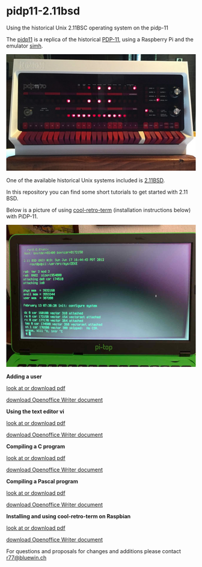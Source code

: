 # pidp11-2.11bsd

Using the historical Unix 2.11BSC operating system on the pidp-11

The [pidp11](http://obsolescence.wixsite.com/obsolescence/pidp-11) is a replica of the
historical [PDP-11](http://pdp-11.nl), using a Raspberry Pi and the emulator
[simh](https://en.wikipedia.org/wiki/SIMH).

![Alt text](pidp11.jpg?raw=true "pidp11")

One of the available historical Unix systems included is [2.11BSD](https://en.wikipedia.org/wiki/Berkeley_Software_Distribution).

In this repository you can find some short tutorials to get started with 2.11 BSD.

Below is a picture of using
[cool-retro-term](https://github.com/Swordfish90/cool-retro-term)
(installation instructions below) with PiDP-11.

![Alt text](Cool.jpg?raw=true "cool-retro-term")

**Adding a user**

  [look at or download pdf](AddUser.pdf)

  [download Openoffice Writer document](AddUser.odt)

**Using the text editor vi**

  [look at or download pdf](Vi.pdf)

  [download Openoffice Writer document](Vi.odt)


**Compiling a C program**

  [look at or download pdf](CompileC.pdf)

  [download Openoffice Writer document](CompileC.odt)

**Compiling a Pascal program**

  [look at or download pdf](Pascal.pdf)

  [download Openoffice Writer document](Pascal.odt)

**Installing and using cool-retro-term on Raspbian**

  [look at or download pdf](Cool.pdf)

  [download Openoffice Writer document](Cool.odt)



For questions and proposals for changes and additions please contact r77@bluewin.ch